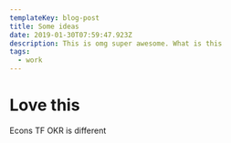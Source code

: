 ```yaml
---
templateKey: blog-post
title: Some ideas
date: 2019-01-30T07:59:47.923Z
description: This is omg super awesome. What is this
tags:
  - work
---
```

# Love this
Econs TF OKR is different
